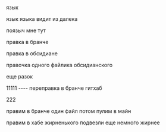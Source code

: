 
язык

язык языка видит из далека

поязыч мне тут 


правка в бранче

правка в обсидиане

правочка одного файлика обсидианского

еще разок

11111 ----
переправка в бранче гитхаб

222

правим в бранче один файл потом пулим в майн


правим в хабе
жирненького подвезли
еще немного жирнее

